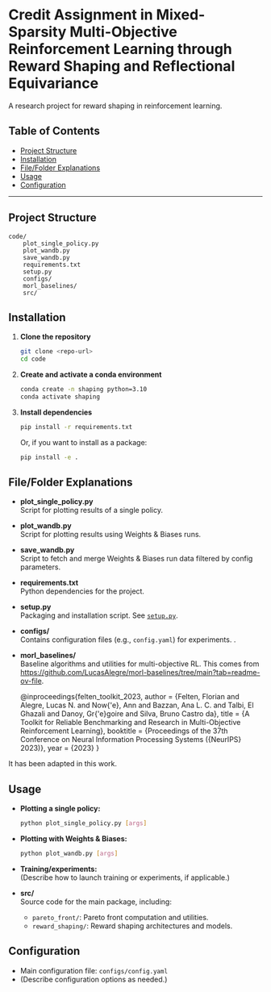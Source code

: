 # Credit Assignment in Mixed-Sparsity Multi-Objective Reinforcement Learning through Reward Shaping and Reflectional Equivariance

A research project for reward shaping in reinforcement learning.

## Table of Contents

- [Project Structure](#project-structure)
- [Installation](#installation)
- [File/Folder Explanations](#filefolder-explanations)
- [Usage](#usage)
- [Configuration](#configuration)


---

## Project Structure

```
code/
    plot_single_policy.py
    plot_wandb.py
    save_wandb.py
    requirements.txt
    setup.py
    configs/
    morl_baselines/
    src/

```

## Installation

1. **Clone the repository**  
   ```sh
   git clone <repo-url>
   cd code
   ```

2. **Create and activate a conda environment**  
   ```sh
   conda create -n shaping python=3.10
   conda activate shaping
   ```

3. **Install dependencies**  
   ```sh
   pip install -r requirements.txt
   ```
   Or, if you want to install as a package:
   ```sh
   pip install -e .
   ```

## File/Folder Explanations

- **plot_single_policy.py**  
  Script for plotting results of a single policy.

- **plot_wandb.py**  
  Script for plotting results using Weights & Biases runs.

- **save_wandb.py**  
  Script to fetch and merge Weights & Biases run data filtered by config parameters.

- **requirements.txt**  
  Python dependencies for the project.

- **setup.py**  
  Packaging and installation script. See [`setup.py`](setup.py).

- **configs/**  
  Contains configuration files (e.g., `config.yaml`) for experiments.
.

- **morl_baselines/**  
  Baseline algorithms and utilities for multi-objective RL. This comes from https://github.com/LucasAlegre/morl-baselines/tree/main?tab=readme-ov-file.

  @inproceedings{felten_toolkit_2023,
	author = {Felten, Florian and Alegre, Lucas N. and Now{\'e}, Ann and Bazzan, Ana L. C. and Talbi, El Ghazali and Danoy, Gr{\'e}goire and Silva, Bruno Castro da},
	title = {A Toolkit for Reliable Benchmarking and Research in Multi-Objective Reinforcement Learning},
	booktitle = {Proceedings of the 37th Conference on Neural Information Processing Systems ({NeurIPS} 2023)},
	year = {2023}
}

It has been adapted in this work.

## Usage

- **Plotting a single policy:**  
  ```sh
  python plot_single_policy.py [args]
  ```

- **Plotting with Weights & Biases:**  
  ```sh
  python plot_wandb.py [args]
  ```

- **Training/experiments:**  
  (Describe how to launch training or experiments, if applicable.)

- **src/**  
  Source code for the main package, including:
  - `pareto_front/`: Pareto front computation and utilities.
  - `reward_shaping/`: Reward shaping architectures and models.

## Configuration

- Main configuration file: `configs/config.yaml`
- (Describe configuration options as needed.)

